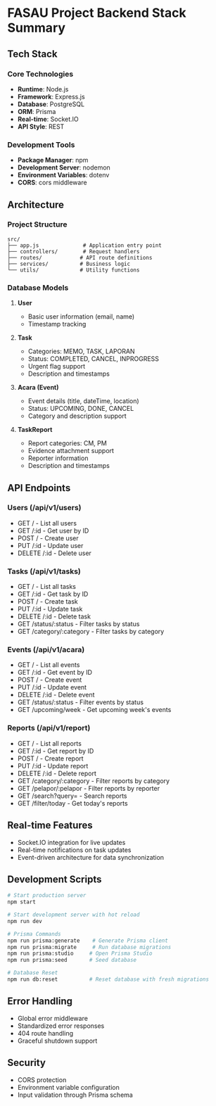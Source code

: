 # FASAU Project Backend Stack Summary

## Tech Stack

### Core Technologies

- **Runtime**: Node.js
- **Framework**: Express.js
- **Database**: PostgreSQL
- **ORM**: Prisma
- **Real-time**: Socket.IO
- **API Style**: REST

### Development Tools

- **Package Manager**: npm
- **Development Server**: nodemon
- **Environment Variables**: dotenv
- **CORS**: cors middleware

## Architecture

### Project Structure

```
src/
├── app.js              # Application entry point
├── controllers/        # Request handlers
├── routes/            # API route definitions
├── services/          # Business logic
└── utils/             # Utility functions
```

### Database Models

1. **User**

   - Basic user information (email, name)
   - Timestamp tracking

2. **Task**
   - Categories: MEMO, TASK, LAPORAN
   - Status: COMPLETED, CANCEL, INPROGRESS
   - Urgent flag support
   - Description and timestamps
3. **Acara (Event)**
   - Event details (title, dateTime, location)
   - Status: UPCOMING, DONE, CANCEL
   - Category and description support
4. **TaskReport**
   - Report categories: CM, PM
   - Evidence attachment support
   - Reporter information
   - Description and timestamps

## API Endpoints

### Users (/api/v1/users)

- GET / - List all users
- GET /:id - Get user by ID
- POST / - Create user
- PUT /:id - Update user
- DELETE /:id - Delete user

### Tasks (/api/v1/tasks)

- GET / - List all tasks
- GET /:id - Get task by ID
- POST / - Create task
- PUT /:id - Update task
- DELETE /:id - Delete task
- GET /status/:status - Filter tasks by status
- GET /category/:category - Filter tasks by category

### Events (/api/v1/acara)

- GET / - List all events
- GET /:id - Get event by ID
- POST / - Create event
- PUT /:id - Update event
- DELETE /:id - Delete event
- GET /status/:status - Filter events by status
- GET /upcoming/week - Get upcoming week's events

### Reports (/api/v1/report)

- GET / - List all reports
- GET /:id - Get report by ID
- POST / - Create report
- PUT /:id - Update report
- DELETE /:id - Delete report
- GET /category/:category - Filter reports by category
- GET /pelapor/:pelapor - Filter reports by reporter
- GET /search?query= - Search reports
- GET /filter/today - Get today's reports

## Real-time Features

- Socket.IO integration for live updates
- Real-time notifications on task updates
- Event-driven architecture for data synchronization

## Development Scripts

```bash
# Start production server
npm start

# Start development server with hot reload
npm run dev

# Prisma Commands
npm run prisma:generate    # Generate Prisma client
npm run prisma:migrate     # Run database migrations
npm run prisma:studio     # Open Prisma Studio
npm run prisma:seed       # Seed database

# Database Reset
npm run db:reset          # Reset database with fresh migrations
```

## Error Handling

- Global error middleware
- Standardized error responses
- 404 route handling
- Graceful shutdown support

## Security

- CORS protection
- Environment variable configuration
- Input validation through Prisma schema
